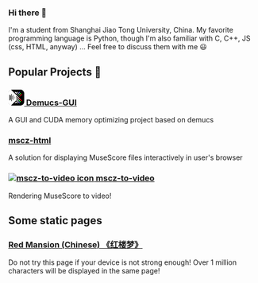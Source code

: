 ### Hi there 👋

I'm a student from Shanghai Jiao Tong University, China. My favorite programming language is Python, though I'm also familiar with C, C++, JS (css, HTML, anyway) ... Feel free to discuss them with me :smiley:

## Popular Projects :file_folder:

### [![Demucs-GUI icon](https://github.com/CarlGao4/Demucs-Gui/blob/main/icon/icon_32x32.png?raw=true) Demucs-GUI](https://github.com/CarlGao4/Demucs-Gui)

A GUI and CUDA memory optimizing project based on demucs

### [mscz-html](https://carlgao4.github.io/mscz-html/develop/sample/)

A solution for displaying MuseScore files interactively in user's browser

### [![mscz-to-video icon](https://github.com/CarlGao4/mscz-to-video/blob/main/icon/icon_32x32.png?raw=true) mscz-to-video](https://github.com/CarlGao4/mscz-to-video)

Rendering MuseScore to video!

## Some static pages

### [Red Mansion (Chinese) 《红楼梦》](https://carlgao4.github.io/Red-Mansion)

Do not try this page if your device is not strong enough! Over 1 million characters will be displayed in the same page!

<!--
**CarlGao4/CarlGao4** is a ✨ _special_ ✨ repository because its `README.md` (this file) appears on your GitHub profile.

Here are some ideas to get you started:

- 🔭 I’m currently working on ...
- 🌱 I’m currently learning ...
- 👯 I’m looking to collaborate on ...
- 🤔 I’m looking for help with ...
- 💬 Ask me about ...
- 📫 How to reach me: ...
- 😄 Pronouns: ...
- ⚡ Fun fact: ...
-->
